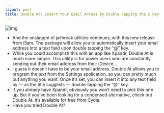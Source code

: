 ```yaml
---
layout: post
title: Double At- Insert Your Email Adress by Double Tapping the @ Key
---
```

![img](http://media.idownloadblog.com/wp-content/uploads/2011/08/Photo-Aug-14-4-14-46-PM-e1313358522657.png)
* And the onslaught of jailbreak utilities continues, with this new release from iSam. The package will allow you to automatically insert your email address into a text field upon double tapping the “@” key.
* While you could accomplish this with an app like Xpandr, Double At is much more simple. This utility is for power users who are constantly sending out their email address from their iDevice…
* I guess it doesn’t have to be your email address. Double At allows you to program the text from the Settings application, so you can pretty much put anything you want. Once it’s set, you can insert it into any text field by — as the title suggests — double-tapping the “@” key.
* If you already have Xpandr, obviously you won’t need to pick this one up. But if you’ve been looking for a condensed alternative, check out Double At. It’s available for free from Cydia.
* Have you tried Double At?

